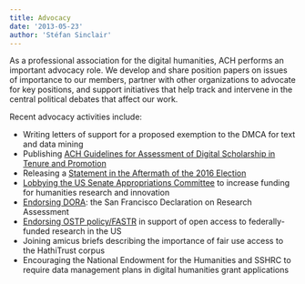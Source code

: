 ```yaml
---
title: Advocacy
date: '2013-05-23'
author: 'Stéfan Sinclair'
---
```


As a professional association for the digital humanities, ACH performs an important advocacy role. We develop and share position papers on issues of importance to our members, partner with other organizations to advocate for key positions, and support initiatives that help track and intervene in the central political debates that affect our work.

Recent advocacy activities include:

-   Writing letters of support for a proposed exemption to the DMCA for text and data mining
-   Publishing [ACH Guidelines for Assessment of Digital Scholarship in Tenure and Promotion](/news/2019/09/ach-guidelines-for-assessment-of-digital-scholarship-in-tenure-and-promotion/)
-   Releasing a [Statement in the Aftermath of the 2016 Election](/news/2016/12/ach-statement-in-the-aftermath-of-the-2016-election/)
-   [Lobbying the US Senate Appropriations Committee](/news/2014/04/ach-lobbies-for-increased-federal-funding) to increase funding for humanities research and innovation
-   [Endorsing DORA](/news/2013/05/ach-endorses-san-francisco-declaration-research-assessment/): the San Francisco Declaration on Research Assessment
-   [Endorsing OSTP policy/FASTR](/news/2013/02/ach-endorses-ostp-policyfastr/) in support of open access to federally-funded research in the US
-   Joining amicus briefs describing the importance of fair use access to the HathiTrust corpus
-   Encouraging the National Endowment for the Humanities and SSHRC to require data management plans in digital humanities grant applications
